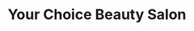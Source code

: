 ---
title: "Your Choice Beauty Salon"
url: /san-pablo/your-choice-beauty-salon/
shop: hairdresser
---